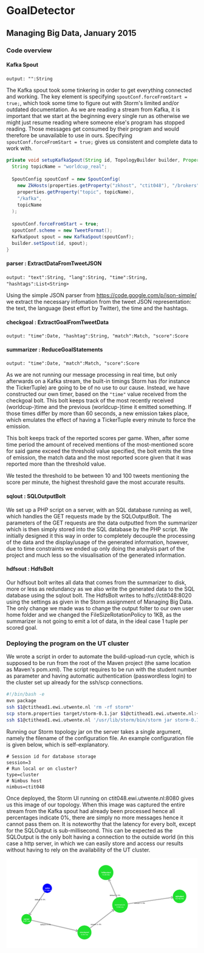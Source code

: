 # GoalDetector
## Managing Big Data, January 2015

### Code overview

#### Kafka Spout
`output: "":String`

The Kafka spout took some tinkering in order to get everything connected and working. The key element is specifying `spoutConf.forceFromStart = true;`, which took some time to figure out with Storm's limited and/or outdated documentation. As we are reading a stream from Kafka, it is important that we start at the beginning every single run as otherwise we might just resume reading where someone else's program has stopped reading. Those messages get consumed by their program and would therefore be unavailable to use in ours. Specifying `spoutConf.forceFromStart = true;` gives us consistent and complete data to work with.

```java
private void setupKafkaSpout(String id, TopologyBuilder builder, Properties properties) {
  String topicName = "worldcup_real";
  
  SpoutConfig spoutConf = new SpoutConfig(
    new ZkHosts(properties.getProperty("zkhost", "ctit048"), "/brokers"),
    properties.getProperty("topic", topicName), 
    "/kafka", 
    topicName
  );
  
  spoutConf.forceFromStart = true;
  spoutConf.scheme = new TweetFormat();
  KafkaSpout spout = new KafkaSpout(spoutConf);
  builder.setSpout(id, spout);
}
```

#### parser : ExtractDataFromTweetJSON
`output: "text":String, "lang":String, "time":String, "hashtags":List<String>`

Using the simple JSON parser from https://code.google.com/p/json-simple/ we extract the necessary infomation from the tweet JSON representation: the text, the language (best effort by Twitter), the time and the hashtags.

#### checkgoal : ExtractGoalFromTweetData
`output: "time":Date, "hashtag":String, "match":Match, "score":Score`


#### summarizer : ReduceGoalStatements
`output: "time":Date, "match":Match, "score":Score`

As we are not running our message processing in real time, but only afterwards on a Kafka stream, the built-in timings Storm has (for instance the TickerTuple) are going to be of no use to our cause. Instead, we have constructed our own timer, based on the `"time"` value received from the checkgoal bolt. This bolt keeps track of the most recently received (worldcup-)time and the previous (worldcup-)time it emitted something. If those times differ by more than 60 seconds, a new emission takes place, which emulates the effect of having a TickerTuple every minute to force the emission.

This bolt keeps track of the reported scores per game. When, after some time period the amount of received mentions of the most-mentioned score for said game exceed the threshold value specified, the bolt emits the time of emission, the match data and the most reported score given that it was reported more than the threshold value.

We tested the threshold to be between 10 and 100 tweets mentioning the score per minute, the highest threshold gave the most accurate results.

#### sqlout : SQLOutputBolt
We set up a PHP script on a server, with an SQL database running as well, which handles the GET requests made by the SQLOutputBolt. The parameters of the GET requests are the data outputted from the summarizer which is then simply stored into the SQL database by the PHP script. We initially designed it this way in order to completely decouple the processing of the data and the display/usage of the generated information, however, due to time constraints we ended up only doing the analysis part of the project and much less so the visualisation of the generated information.

#### hdfsout : HdfsBolt
Our hdfsout bolt writes all data that comes from the summarizer to disk, more or less as redundancy as we also write the generated data to the SQL database using the sqlout bolt. The HdfsBolt writes to hdfs://ctit048:8020 using the settings as given in the Storm assignment of Managing Big Data. The only change we made was to change the output folter to our own user home folder and we changed the FileSizeRotationPolicy to 1KB, as the summarizer is not going to emit a lot of data, in the ideal case 1 tuple per scored goal.

### Deploying the program on the UT cluster
We wrote a script in order to automate the build-upload-run cycle, which is supposed to be run from the root of the Maven project (the same location as Maven's pom.xml). The script requires to be run with the student number as parameter and having automatic authentication (passwordless login) to the cluster set up already for the ssh/scp connections.

``` bash
#!/bin/bash -e 
mvn package
ssh $1@ctithead1.ewi.utwente.nl 'rm -rf storm*'
scp storm.properties target/storm-0.1.jar $1@ctithead1.ewi.utwente.nl:~
ssh $1@ctithead1.ewi.utwente.nl '/usr/lib/storm/bin/storm jar storm-0.1.jar nl.utwente.bigdata.GoalDetector storm.properties'
```

Running our Storm topology jar on the server takes a single argument, namely the filename of the configuration file. An example configuration file is given below, which is self-explanatory.
```
# Session id for database storage
session=3
# Run local or on cluster?
type=cluster
# Nimbus host
nimbus=ctit048
```

Once deployed, the Storm UI running on ctit048.ewi.utwente.nl:8080 gives us this image of our topology. When this image was captured the entire stream from the Kafka spout had already been processed hence all percentages indicate 0%, there are simply no more messages hence it cannot pass them on. It is noteworthy that the latency for every bolt, except for the SQLOutput is sub-millisecond. This can be expected as the SQLOutput is the only bolt having a connection to the outside world (in this case a http server, in which we can easily store and access our results without having to rely on the availability of the UT cluster.

![alt text](https://github.com/denniss17/mbd/blob/master/topology.png "Topology graph from the Storm UI interface on ctit048")
